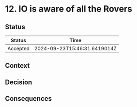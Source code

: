 # 12. IO is aware of all the Rovers

## Status

| Status   | Time                         |
| -------- | ---------------------------- |
| Accepted | 2024-09-23T15:46:31.6419014Z |

## Context

## Decision

## Consequences
